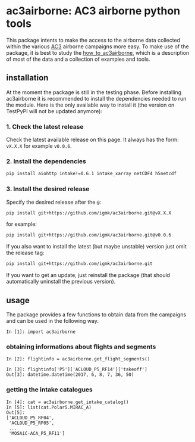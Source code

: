 # ac3airborne: AC3 airborne python tools 

This package intents to make the access to the airborne data collected within the various [AC3](http://www.ac3-tr.de/) airborne campaigns more easy. To make use of the package, it is best to study the [how_to_ac3airborne](https://igmk.github.io/how_to_ac3airborne/intro.html), which is a description of most of the data and a collection of examples and tools.

## installation

At the moment the package is still in the testing phase. Before installing ac3airborne it is recommended to install the dependencies needed to run the module. Here is the only available way to install it (the version on TestPyPI will not be updated anymore):

### 1. Check the latest release

Check the latest available release on this page. It always has the form: `vX.X.X` for example `v0.0.6`.

### 2. Install the dependencies

```bash
pip install aiohttp intake!=0.6.1 intake_xarray netCDF4 h5netcdf
```

### 3. Install the desired release

Specify the desired release after the `@`:

```bash
pip install git+https://github.com/igmk/ac3airborne.git@vX.X.X
```

for example:

```bash
pip install git+https://github.com/igmk/ac3airborne.git@v0.0.6
```

If you also want to install the latest (but maybe unstable) version just omit the release tag:

```bash
pip install git+https://github.com/igmk/ac3airborne.git
```

If you want to get an update, just reinstall the package (that should automatically uninstall the previous version).

## usage

The package provides a few functions to obtain data from the campaigns and can be used in the following way.

```ipython
In [1]: import ac3airborne
```

### obtaining informations about flights and segments

```ipython
In [2]: flightinfo = ac3airborne.get_flight_segments()

In [3]: flightinfo['P5']['ACLOUD_P5_RF14']['takeoff']
Out[3]: datetime.datetime(2017, 6, 8, 7, 36, 50)
```

### getting the intake catalogues

```ipython
In [4]: cat = ac3airborne.get_intake_catalog()
In [5]: list(cat.Polar5.MIRAC_A)                                                                                                                                                                                      
Out[5]: 
['ACLOUD_P5_RF04',
 'ACLOUD_P5_RF05',
 ...
 'MOSAiC-ACA_P5_RF11']
```
